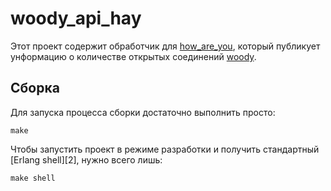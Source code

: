 # woody_api_hay

Этот проект содержит обработчик для [how_are_you](https://github.com/rbkmoney/how_are_you), который публикует унформацию о количестве открытых соединений [woody](https://github.com/rbkmoney/woody_erlang).

## Сборка

Для запуска процесса сборки достаточно выполнить просто:

    make

Чтобы запустить проект в режиме разработки и получить стандартный [Erlang shell][2], нужно всего лишь:

    make shell

